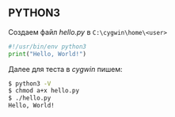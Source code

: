 ## PYTHON3  
Создаем файл *hello.py* в `C:\cygwin\home\<user>`

```python
#!/usr/bin/env python3
print("Hello, World!")
```

Далее для теста в *cygwin* пишем:
```sh
$ python3 -V
$ chmod a+x hello.py
$ ./hello.py
Hello, World!
```
